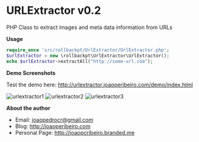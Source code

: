# URLExtractor v0.2 #

PHP Class to extract images and meta data information from URLs

**Usage**

```php
require_once 'src/rollbackpt/UrlExtractor/UrlExtractor.php';
$urlExtractor = new \rollbackpt\UrlExtractor\UrlExtractor();
echo $urlExtractor->extractAll("http://some-url.com");
```

**Demo Screenshots**

Test the demo here: http://urlextractor.joaoperibeiro.com/demo/index.html

![urlextractor1](http://s21.postimg.org/63lvd5b3r/Screenshot_from_2015_10_12_22_26_53.png)
![urlextractor2](http://s21.postimg.org/40bg5hbav/Screenshot_from_2015_10_12_22_27_07.png)
![urlextractor3](http://s21.postimg.org/8nhi78ynr/Screenshot_from_2015_10_12_22_27_11.png)

**About the author**
   - Email: joaopedrocr@gmail.com
   - Blog: http://joaoperibeiro.com
   - Personal Page: http://joaopcribeiro.branded.me

